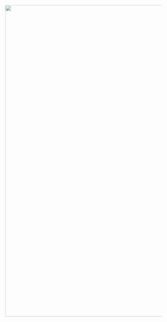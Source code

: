 <img width="1000" src="https://github.com/user-attachments/assets/addf0b23-e982-4a19-9cd6-2a400584a5bd">
